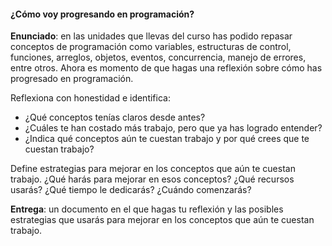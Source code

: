 #### ¿Cómo voy progresando en programación?

**Enunciado**: en las unidades que llevas del curso has podido repasar conceptos de programación 
como variables, estructuras de control, funciones, arreglos, objetos, eventos, concurrencia,
manejo de errores, entre otros. Ahora es momento de que hagas una reflexión sobre cómo has
progresado en programación. 

Reflexiona con honestidad e identifica:

- ¿Qué conceptos tenías claros desde antes?
- ¿Cuáles te han costado más trabajo, pero que ya has logrado entender? 
- ¿Indica qué conceptos aún te cuestan trabajo y por qué crees que te cuestan trabajo?

Define estrategias para mejorar en los conceptos que aún te cuestan trabajo. ¿Qué harás para 
mejorar en esos conceptos? ¿Qué recursos usarás? ¿Qué tiempo le dedicarás? ¿Cuándo comenzarás? 

**Entrega**: un documento en el que hagas tu reflexión y las posibles estrategias que usarás 
para mejorar en los conceptos que aún te cuestan trabajo.
